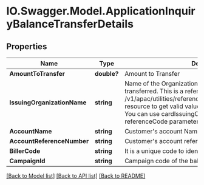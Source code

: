 # IO.Swagger.Model.ApplicationInquiryBalanceTransferDetails
## Properties

Name | Type | Description | Notes
------------ | ------------- | ------------- | -------------
**AmountToTransfer** | **double?** | Amount to Transfer | 
**IssuingOrganizationName** | **string** | Name of the Organization to which the fund has to be transferred. This is a reference data field. Please use /v1/apac/utilities/referenceData/{cardIssuingOrganization} resource to get valid value of this field with description. You can use cardIssuingOrganization field name as the referenceCode parameter to retrieve the values. | [optional] 
**AccountName** | **string** | Customer&#x27;s account Name | [optional] 
**AccountReferenceNumber** | **string** | Customer&#x27;s account reference number with biller. | [optional] 
**BillerCode** | **string** | It is a unique code to identify a BPAY biller | 
**CampaignId** | **string** | Campaign code of the balance transfer. | [optional] 

[[Back to Model list]](../README.md#documentation-for-models) [[Back to API list]](../README.md#documentation-for-api-endpoints) [[Back to README]](../README.md)


